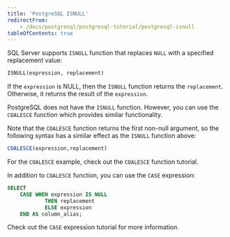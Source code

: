 ```yaml
---
title: 'PostgreSQL ISNULL'
redirectFrom:
    - /docs/postgresql/postgresql-tutorial/postgresql-isnull
tableOfContents: true
---
```



SQL Server supports `ISNULL` function that replaces `NULL` with a specified replacement value:

```sql
ISNULL(expression, replacement)
```

If the `expression` is NULL, then the `ISNULL` function returns the `replacement`. Otherwise, it returns the result of the `expression`.

PostgreSQL does not have the `ISNULL` function. However, you can use the `COALESCE` function which provides similar functionality.

Note that the `COALESCE` function returns the first non-null argument, so the following syntax has a similar effect as the `ISNULL` function above:

```sql
COALESCE(expression,replacement)
```

For the `COALESCE` example, check out the `COALESCE` function tutorial.

In addition to `COALESCE` function, you can use the `CASE` expression:

```sql
SELECT
    CASE WHEN expression IS NULL
            THEN replacement
            ELSE expression
    END AS column_alias;
```

Check out the `CASE` expression tutorial for more information.

